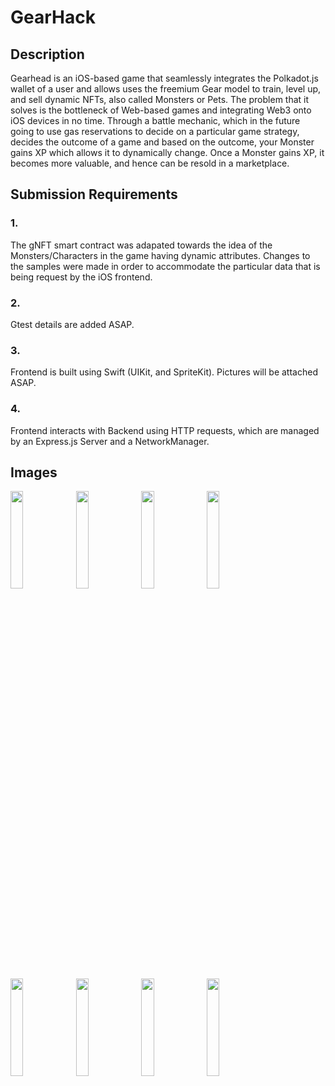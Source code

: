 # GearHack

## Description
Gearhead is an iOS-based game that seamlessly integrates the Polkadot.js wallet of a user and allows uses the freemium Gear model to train, level up, and sell dynamic NFTs, also called Monsters or Pets. The problem that it solves is the bottleneck of Web-based games and integrating Web3 onto iOS devices in no time. Through a battle mechanic, which in the future going to use gas reservations to decide on a particular game strategy, decides the outcome of a game and based on the outcome, your Monster gains XP which allows it to dynamically change. Once a Monster gains XP, it becomes more valuable, and hence can be resold in a marketplace.
## Submission Requirements
### 1. 
The gNFT smart contract was adapated towards the idea of the Monsters/Characters in the game having dynamic attributes. Changes to the samples were made in order to accommodate the particular data that is being request by the iOS frontend.
### 2. 
Gtest details are added ASAP.
### 3.
Frontend is built using Swift (UIKit, and SpriteKit). Pictures will be attached ASAP. 
### 4. 
Frontend interacts with Backend using HTTP requests, which are managed by an Express.js Server and a NetworkManager.

## Images
<img src=https://github.com/nkoorty/GearHackathon/assets/101601277/306617b5-ccb8-4528-bdbb-7e90cca0183e width=20% height=20%>
<img src=https://github.com/nkoorty/GearHackathon/assets/101601277/1a1743ba-4f4b-42be-bdf0-e5b4c5543af2 width=20% height=20%>
<img src=https://github.com/nkoorty/GearHackathon/assets/101601277/cca0b20c-f15e-4ffc-91e2-8cae7a6f2112 width=20% height=20%>
<img src=https://github.com/nkoorty/GearHackathon/assets/101601277/e48f59d6-1997-48f7-b749-e1d0b99f4824 width=20% height=20%>
<img src=https://github.com/nkoorty/GearHackathon/assets/101601277/58fe3142-faab-46c6-99fa-99bb6f8ddfe4 width=20% height=20%>
<img src=https://github.com/nkoorty/GearHackathon/assets/101601277/a41b9a19-fcae-453f-a2a7-3da3802d85a2 width=20% height=20%>
<img src=https://github.com/nkoorty/GearHackathon/assets/101601277/8593ec4d-8e2f-4ee1-8264-cc80f98ba1ba width=20% height=20%>
<img src=https://github.com/nkoorty/GearHackathon/assets/101601277/37f3ebff-9b51-459e-8b53-d53a3f1f5f87 width=20% height=20%>







